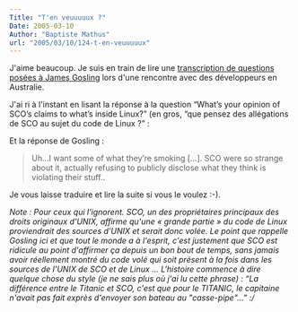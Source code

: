 ```yaml
---
Title: "T'en veuuuuux ?"
Date: 2005-03-10
Author: "Baptiste Mathus"
url: "2005/03/10/124-t-en-veuuuuux"
---
```




J'aime beaucoup. Je suis en train de lire une [transcription de
questions posées à James
Gosling](http://www.builderau.com.au/program/work/0,39024650,39176462,00.htm)
lors d'une rencontre avec des développeurs en Australie.

J'ai ri à l'instant en lisant la réponse à la question “What’s your
opinion of SCO’s claims to what’s inside Linux?” (en gros, “que pensez
des allégations de SCO au sujet du code de Linux ?” :

Et la réponse de Gosling :

> Uh…I want some of what they’re smoking [...]. SCO were so strange
> about it, actually refusing to publicly disclose what they think is
> violating their stuff..

Je vous laisse traduire et lire la suite si vous le voulez :-).

*Note : Pour ceux qui l'ignorent. SCO, un des propriétaires principaux
des droits originaux d'UNIX, affirme qu'une « grande partie » du code de
Linux proviendrait des sources d'UNIX et serait donc volée. Le point que
rappelle Gosling ici et que tout le monde a à l'esprit, c'est justement
que SCO est ridicule au point d'affirmer ça depuis un bon bout de temps,
sans jamais avoir réellement montré du code volé qui soit présent à la
fois dans les sources de l'UNIX de SCO et de Linux ... L'histoire
commence à dire quelque chose du style (je ne sais plus où j'ai lu cette
phrase) : “La différence entre le Titanic et SCO, c'est que pour le
TITANIC, le capitaine n'avait pas fait exprès d'envoyer son bateau au
"casse-pipe"...” :/*

